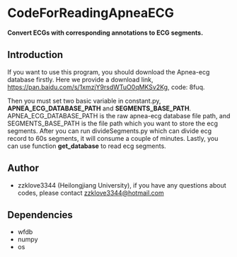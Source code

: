 # CodeForReadingApneaECG
**Convert ECGs with corresponding annotations to ECG segments.**

## Introduction
If you want to use this program, you should download the Apnea-ecg database firstly. Here we provide a download link, https://pan.baidu.com/s/1xmzjY9rsdWTuO0qMKSv2Kg, code: 8fuq.

Then you must set two basic variable in constant.py, **APNEA_ECG_DATABASE_PATH** and **SEGMENTS_BASE_PATH**. APNEA_ECG_DATABASE_PATH is the raw apnea-ecg database file path, and SEGMENTS_BASE_PATH is the file path which you want to store the ecg segments. After you can run divideSegments.py which can divide ecg record to 60s segments, it will consume a couple of minutes. Lastly, you can use function **get_database** to read ecg segments.

## Author
* zzklove3344 (Heilongjiang University), if you have any questions about codes, please contact zzklove3344@hotmail.com


## Dependencies
* wfdb
* numpy
* os
